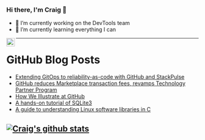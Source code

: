 ### Hi there, I'm Craig 👋

<!--
**CraigTeelFugro/CraigTeelFugro** is a ✨ _special_ ✨ repository because its `README.md` (this file) appears on your GitHub profile.

Here are some ideas to get you started:
-->

- 🔭 I’m currently working on the DevTools team
- 🌱 I’m currently learning everything I can

[<img align="left" alt="Craig Teel | LinkedIn" width="22px" src="https://cdn.jsdelivr.net/npm/simple-icons@v3/icons/linkedin.svg" />][linkedin]

---

# GitHub Blog Posts

<!-- BLOG-POST-LIST:START -->
- [Extending GitOps to reliability-as-code with GitHub and StackPulse](https://github.blog/2021-02-04-extending-gitops-to-reliability-as-code-with-github-and-stackpulse/)
- [GitHub reduces Marketplace transaction fees, revamps Technology Partner Program](https://github.blog/2021-02-04-github-reduces-marketplace-transaction-fees-revamps-technology-partner-program/)
- [How We Illustrate at GitHub](https://github.blog/2021-02-04-how-we-illustrate-at-github/)
- [A hands-on tutorial of SQLite3](https://opensource.com/article/21/2/sqlite3-cheat-sheet)
- [A guide to understanding Linux software libraries in C](https://opensource.com/article/21/2/linux-software-libraries)
<!-- BLOG-POST-LIST:END -->

## [![Craig's github stats](https://github-readme-stats.vercel.app/api?username=craigteelfugro)](https://github.com/anuraghazra/github-readme-stats)


[linkedin]: https://linkedin.com/in/craig-teel-b8786771
